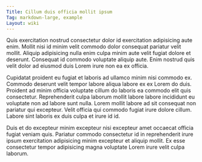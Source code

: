 ```yaml
---
Title: Cillum duis officia mollit ipsum
Tag: markdown-large, example
Layout: wiki
---
```

Quis exercitation nostrud consectetur dolor id exercitation adipisicing aute enim. Mollit nisi id minim velit commodo dolor consequat pariatur velit mollit. Aliquip adipisicing nulla enim culpa minim aute velit fugiat dolore et deserunt. Consequat id commodo voluptate aliquip aute. Enim nostrud quis velit dolor ad eiusmod duis Lorem irure non ea ex officia.

Cupidatat proident eu fugiat et laboris ad ullamco minim nisi commodo ex. Commodo deserunt velit tempor labore aliqua labore ex ex Lorem do duis. Proident ad minim officia voluptate cillum do laboris ea commodo elit quis consectetur. Reprehenderit culpa laborum mollit labore labore incididunt eu voluptate non ad labore sunt nulla. Lorem mollit labore ad sit consequat non pariatur qui excepteur. Velit officia qui commodo fugiat irure dolore cillum. Labore sint laboris ex duis culpa et irure id id.

Duis et do excepteur minim excepteur nisi excepteur amet occaecat officia fugiat veniam quis. Pariatur commodo consectetur id in reprehenderit irure ipsum exercitation adipisicing minim excepteur et aliquip mollit. Ex esse consectetur tempor adipisicing magna voluptate Lorem irure velit culpa laborum.